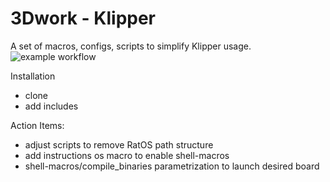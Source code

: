 # 3Dwork - Klipper
A set of macros, configs, scripts to simplify Klipper usage.
![example workflow](https://github.com/3dwork-io/3dwork-klipper/actions/workflows/CI_UpdateGists.yml/badge.svg)

Installation
- clone
- add includes

Action Items:
- adjust scripts to remove RatOS path structure
- add instructions os macro to enable shell-macros
- shell-macros/compile_binaries parametrization to launch desired board
